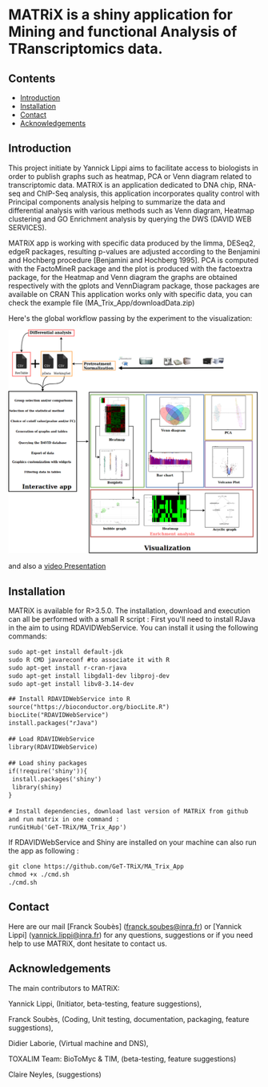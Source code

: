 # MATRiX is a shiny application for Mining and functional Analysis of TRanscriptomics data.

## Contents

- [Introduction](#introduction)
- [Installation](#installation)
- [Contact](#contact)
- [Acknowledgements](#acknowledgements)


## Introduction

This project initiate by Yannick Lippi aims to facilitate access to biologists in order to publish graphs such as heatmap, PCA or Venn diagram related to transcriptomic data.
MATRiX is an application dedicated to  DNA chip, RNA-seq and  ChIP-Seq analysis, this application incorporates quality control with Principal components analysis helping to summarize the data  and differential analysis with various methods such as Venn diagram, Heatmap clustering and GO Enrichment analysis by querying the DWS (DAVID WEB SERVICES).

MATRiX app is working with specific data produced by the limma, DESeq2, edgeR packages, resulting p-values are adjusted according to the Benjamini and Hochberg procedure [Benjamini and Hochberg 1995].
PCA is computed with the FactoMineR package and the plot is produced with the factoextra package, for the Heatmap and Venn diagram the graphs are obtained respectively with the gplots and VennDiagram package, those packages are available on CRAN
This application works only with specific data, you can check the example file (MA_Trix_App/downloadData.zip)

Here's the global workflow passing by the experiment to the visualization:

![](./www/whatmaen.png)

and also a [video Presentation](https://www.youtube.com/watch?v=lfI0zRYzeJs)

## Installation

MATRiX is available for R>3.5.0. The installation, download and execution can all be performed with a small R script :
First you'll need to install RJava in the aim to using RDAVIDWebService.
You can install it using the following commands:
```
sudo apt-get install default-jdk
sudo R CMD javareconf #to associate it with R
sudo apt-get install r-cran-rjava
sudo apt-get install libgdal1-dev libproj-dev
sudo apt-get install libv8-3.14-dev
```
```
## Install RDAVIDWebService into R
source("https://bioconductor.org/biocLite.R")
biocLite("RDAVIDWebService")
install.packages("rJava")

## Load RDAVIDWebService
library(RDAVIDWebService)

## Load shiny packages
if(!require('shiny')){
 install.packages('shiny')
 library(shiny)
}

# Install dependencies, download last version of MATRiX from github and run matrix in one command :
runGitHub('GeT-TRiX/MA_Trix_App')
```
If RDAVIDWebService and Shiny are installed on your machine can also run the app as following :
```
git clone https://github.com/GeT-TRiX/MA_Trix_App
chmod +x ./cmd.sh
./cmd.sh
```

## Contact

Here are our mail [Franck Soubès] (franck.soubes@inra.fr) or [Yannick Lippi] (yannick.lippi@inra.fr) for any questions, suggestions or if you need help to use MATRiX, dont hesitate to contact us.

## Acknowledgements

The main contributors to MATRiX:

Yannick Lippi, (Initiator, beta-testing, feature suggestions),

Franck Soubès, (Coding, Unit testing, documentation, packaging, feature suggestions),

Didier Laborie, (Virtual machine and DNS),

TOXALIM Team: BioToMyc & TIM, (beta-testing, feature suggestions)  

Claire Neyles, (suggestions)
